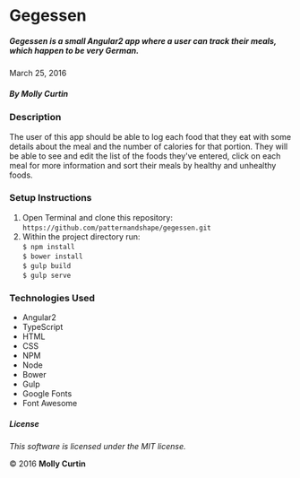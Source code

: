 # Gegessen

##### Gegessen is a small Angular2 app where a user can track their meals, which happen to be very German.

March 25, 2016

##### By Molly Curtin

### Description

The user of this app should be able to log each food that they eat with some details about the meal and the number of calories for that portion. They will be able to see and edit the list of the foods they've entered, click on each meal for more information and sort their meals by healthy and unhealthy foods.

### Setup Instructions

1. Open Terminal and clone this repository:<br> ```https://github.com/patternandshape/gegessen.git```
2. Within the project directory run:<br>
       ```$ npm install ```<br>
       ```$ bower install ```<br>
       ```$ gulp build ```<br>
       ```$ gulp serve ```<br>


### Technologies Used

* Angular2
* TypeScript
* HTML
* CSS
* NPM
* Node
* Bower
* Gulp
* Google Fonts
* Font Awesome


##### License

*This software is licensed under the MIT license.*

&copy; 2016 **Molly Curtin**
